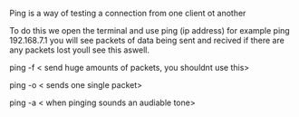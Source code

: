 Ping is a way of testing a connection from one client ot another

To do this we open the terminal and use ping (ip address)
for example ping 192.168.7.1 
you will see packets of data being sent and recived 
if there are any packets lost youll see this aswell. 

ping -f < send huge amounts of packets, you  shouldnt use this>

ping -o < sends one single packet>

ping -a < when pinging sounds an audiable tone>